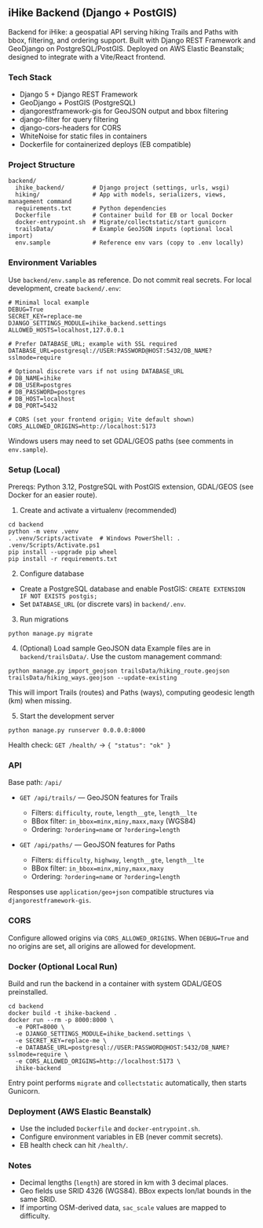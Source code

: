 ## iHike Backend (Django + PostGIS)

Backend for iHike: a geospatial API serving hiking Trails and Paths with bbox, filtering, and ordering support. Built with Django REST Framework and GeoDjango on PostgreSQL/PostGIS. Deployed on AWS Elastic Beanstalk; designed to integrate with a Vite/React frontend.

### Tech Stack
- Django 5 + Django REST Framework
- GeoDjango + PostGIS (PostgreSQL)
- djangorestframework-gis for GeoJSON output and bbox filtering
- django-filter for query filtering
- django-cors-headers for CORS
- WhiteNoise for static files in containers
- Dockerfile for containerized deploys (EB compatible)

### Project Structure
```
backend/
  ihike_backend/        # Django project (settings, urls, wsgi)
  hiking/               # App with models, serializers, views, management command
  requirements.txt      # Python dependencies
  Dockerfile            # Container build for EB or local Docker
  docker-entrypoint.sh  # Migrate/collectstatic/start gunicorn
  trailsData/           # Example GeoJSON inputs (optional local import)
  env.sample            # Reference env vars (copy to .env locally)
```

### Environment Variables
Use `backend/env.sample` as reference. Do not commit real secrets. For local development, create `backend/.env`:

```
# Minimal local example
DEBUG=True
SECRET_KEY=replace-me
DJANGO_SETTINGS_MODULE=ihike_backend.settings
ALLOWED_HOSTS=localhost,127.0.0.1

# Prefer DATABASE_URL; example with SSL required
DATABASE_URL=postgresql://USER:PASSWORD@HOST:5432/DB_NAME?sslmode=require

# Optional discrete vars if not using DATABASE_URL
# DB_NAME=ihike
# DB_USER=postgres
# DB_PASSWORD=postgres
# DB_HOST=localhost
# DB_PORT=5432

# CORS (set your frontend origin; Vite default shown)
CORS_ALLOWED_ORIGINS=http://localhost:5173
```

Windows users may need to set GDAL/GEOS paths (see comments in `env.sample`).

### Setup (Local)
Prereqs: Python 3.12, PostgreSQL with PostGIS extension, GDAL/GEOS (see Docker for an easier route).

1) Create and activate a virtualenv (recommended)
```
cd backend
python -m venv .venv
. .venv/Scripts/activate  # Windows PowerShell: . .venv/Scripts/Activate.ps1
pip install --upgrade pip wheel
pip install -r requirements.txt
```

2) Configure database
- Create a PostgreSQL database and enable PostGIS: `CREATE EXTENSION IF NOT EXISTS postgis;`
- Set `DATABASE_URL` (or discrete vars) in `backend/.env`.

3) Run migrations
```
python manage.py migrate
```

4) (Optional) Load sample GeoJSON data
Example files are in `backend/trailsData/`. Use the custom management command:
```
python manage.py import_geojson trailsData/hiking_route.geojson trailsData/hiking_ways.geojson --update-existing
```
This will import Trails (routes) and Paths (ways), computing geodesic length (km) when missing.

5) Start the development server
```
python manage.py runserver 0.0.0.0:8000
```

Health check: `GET /health/` → `{ "status": "ok" }`

### API
Base path: `/api/`

- `GET /api/trails/` — GeoJSON features for Trails
  - Filters: `difficulty`, `route`, `length__gte`, `length__lte`
  - BBox filter: `in_bbox=minx,miny,maxx,maxy` (WGS84)
  - Ordering: `?ordering=name` or `?ordering=length`

- `GET /api/paths/` — GeoJSON features for Paths
  - Filters: `difficulty`, `highway`, `length__gte`, `length__lte`
  - BBox filter: `in_bbox=minx,miny,maxx,maxy`
  - Ordering: `?ordering=name` or `?ordering=length`

Responses use `application/geo+json` compatible structures via `djangorestframework-gis`.

### CORS
Configure allowed origins via `CORS_ALLOWED_ORIGINS`. When `DEBUG=True` and no origins are set, all origins are allowed for development.

### Docker (Optional Local Run)
Build and run the backend in a container with system GDAL/GEOS preinstalled.

```
cd backend
docker build -t ihike-backend .
docker run --rm -p 8000:8000 \
  -e PORT=8000 \
  -e DJANGO_SETTINGS_MODULE=ihike_backend.settings \
  -e SECRET_KEY=replace-me \
  -e DATABASE_URL=postgresql://USER:PASSWORD@HOST:5432/DB_NAME?sslmode=require \
  -e CORS_ALLOWED_ORIGINS=http://localhost:5173 \
  ihike-backend
```

Entry point performs `migrate` and `collectstatic` automatically, then starts Gunicorn.

### Deployment (AWS Elastic Beanstalk)
- Use the included `Dockerfile` and `docker-entrypoint.sh`.
- Configure environment variables in EB (never commit secrets).
- EB health check can hit `/health/`.

### Notes
- Decimal lengths (`length`) are stored in km with 3 decimal places.
- Geo fields use SRID 4326 (WGS84). BBox expects lon/lat bounds in the same SRID.
- If importing OSM-derived data, `sac_scale` values are mapped to difficulty.


